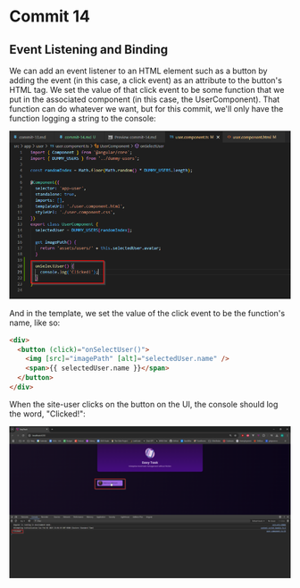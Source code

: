 # Commit 14

## Event Listening and Binding

We can add an event listener to an HTML element such as a button by adding the event (in this case, a click event) as an attribute to the button's HTML tag. We set the value of that click event to be some function that we put in the associated component (in this case, the UserComponent). That function can do whatever we want, but for this commit, we'll only have the function logging a string to the console:

![select-user-click-event](select-user-click-event.png)

And in the template, we set the value of the click event to be the function's name, like so:

```html
<div>
  <button (click)="onSelectUser()">
    <img [src]="imagePath" [alt]="selectedUser.name" />
    <span>{{ selectedUser.name }}</span>
  </button>
</div>
```

When the site-user clicks on the button on the UI, the console should log the word, "Clicked!":

![click-in-console](click-in-console.png)
